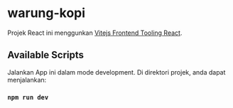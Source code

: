 # warung-kopi

Projek React ini menggunkan [Vitejs Frontend Tooling React](https://vitejs.dev/).

## Available Scripts

Jalankan App ini dalam mode development.
Di direktori projek, anda dapat menjalankan:

### `npm run dev`
